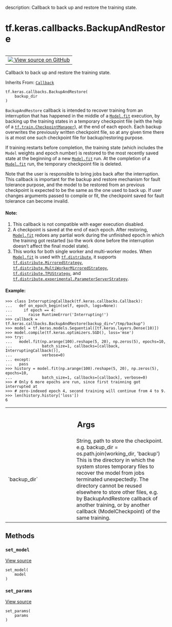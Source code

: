 description: Callback to back up and restore the training state.

<div itemscope itemtype="http://developers.google.com/ReferenceObject">
<meta itemprop="name" content="tf.keras.callbacks.BackupAndRestore" />
<meta itemprop="path" content="Stable" />
<meta itemprop="property" content="__init__"/>
<meta itemprop="property" content="set_model"/>
<meta itemprop="property" content="set_params"/>
</div>

# tf.keras.callbacks.BackupAndRestore

<!-- Insert buttons and diff -->

<table class="tfo-notebook-buttons tfo-api nocontent" align="left">
<td>
  <a target="_blank" href="https://github.com/keras-team/keras/tree/v2.9.0/keras/callbacks.py#L1602-L1722">
    <img src="https://www.tensorflow.org/images/GitHub-Mark-32px.png" />
    View source on GitHub
  </a>
</td>
</table>



Callback to back up and restore the training state.

Inherits From: [`Callback`](../../../tf/keras/callbacks/Callback.md)

<pre class="devsite-click-to-copy prettyprint lang-py tfo-signature-link">
<code>tf.keras.callbacks.BackupAndRestore(
    backup_dir
)
</code></pre>



<!-- Placeholder for "Used in" -->

`BackupAndRestore` callback is intended to recover training from an
interruption that has happened in the middle of a <a href="../../../tf/keras/Model.md#fit"><code>Model.fit</code></a> execution, by
backing up the training states in a temporary checkpoint file (with the help
of a <a href="../../../tf/train/CheckpointManager.md"><code>tf.train.CheckpointManager</code></a>), at the end of each epoch. Each backup
overwrites the previously written checkpoint file, so at any given time there
is at most one such checkpoint file for backup/restoring purpose.

If training restarts before completion, the training state (which includes the
`Model` weights and epoch number) is restored to the most recently saved state
at the beginning of a new <a href="../../../tf/keras/Model.md#fit"><code>Model.fit</code></a> run. At the completion of a <a href="../../../tf/keras/Model.md#fit"><code>Model.fit</code></a>
run, the temporary checkpoint file is deleted.

Note that the user is responsible to bring jobs back after the interruption.
This callback is important for the backup and restore mechanism for fault
tolerance purpose, and the model to be restored from an previous checkpoint is
expected to be the same as the one used to back up. If user changes arguments
passed to compile or fit, the checkpoint saved for fault tolerance can become
invalid.

#### Note:



1. This callback is not compatible with eager execution disabled.
2. A checkpoint is saved at the end of each epoch. After restoring,
<a href="../../../tf/keras/Model.md#fit"><code>Model.fit</code></a> redoes any partial work during the unfinished epoch in which the
training got restarted (so the work done before the interruption doesn't
affect the final model state).
3. This works for both single worker and multi-worker modes. When <a href="../../../tf/keras/Model.md#fit"><code>Model.fit</code></a>
is used with <a href="../../../tf/distribute.md"><code>tf.distribute</code></a>, it supports <a href="../../../tf/distribute/MirroredStrategy.md"><code>tf.distribute.MirroredStrategy</code></a>,
<a href="../../../tf/distribute/MultiWorkerMirroredStrategy.md"><code>tf.distribute.MultiWorkerMirroredStrategy</code></a>, <a href="../../../tf/distribute/TPUStrategy.md"><code>tf.distribute.TPUStrategy</code></a>, and
<a href="../../../tf/distribute/experimental/ParameterServerStrategy.md"><code>tf.distribute.experimental.ParameterServerStrategy</code></a>.

#### Example:



```
>>> class InterruptingCallback(tf.keras.callbacks.Callback):
...   def on_epoch_begin(self, epoch, logs=None):
...     if epoch == 4:
...       raise RuntimeError('Interrupting!')
>>> callback = tf.keras.callbacks.BackupAndRestore(backup_dir="/tmp/backup")
>>> model = tf.keras.models.Sequential([tf.keras.layers.Dense(10)])
>>> model.compile(tf.keras.optimizers.SGD(), loss='mse')
>>> try:
...   model.fit(np.arange(100).reshape(5, 20), np.zeros(5), epochs=10,
...             batch_size=1, callbacks=[callback, InterruptingCallback()],
...             verbose=0)
... except:
...   pass
>>> history = model.fit(np.arange(100).reshape(5, 20), np.zeros(5), epochs=10,
...             batch_size=1, callbacks=[callback], verbose=0)
>>> # Only 6 more epochs are run, since first trainning got interrupted at
>>> # zero-indexed epoch 4, second training will continue from 4 to 9.
>>> len(history.history['loss'])
6
```

<!-- Tabular view -->
 <table class="responsive fixed orange">
<colgroup><col width="214px"><col></colgroup>
<tr><th colspan="2"><h2 class="add-link">Args</h2></th></tr>

<tr>
<td>
`backup_dir`
</td>
<td>
String, path to store the checkpoint.
e.g. backup_dir = os.path.join(working_dir, 'backup')
This is the directory in which the system stores temporary files to
recover the model from jobs terminated unexpectedly. The directory
cannot be reused elsewhere to store other files, e.g. by
BackupAndRestore callback of another training, or by another callback
(ModelCheckpoint) of the same training.
</td>
</tr>
</table>



## Methods

<h3 id="set_model"><code>set_model</code></h3>

<a target="_blank" class="external" href="https://github.com/keras-team/keras/tree/v2.9.0/keras/callbacks.py#L647-L648">View source</a>

<pre class="devsite-click-to-copy prettyprint lang-py tfo-signature-link">
<code>set_model(
    model
)
</code></pre>




<h3 id="set_params"><code>set_params</code></h3>

<a target="_blank" class="external" href="https://github.com/keras-team/keras/tree/v2.9.0/keras/callbacks.py#L644-L645">View source</a>

<pre class="devsite-click-to-copy prettyprint lang-py tfo-signature-link">
<code>set_params(
    params
)
</code></pre>







